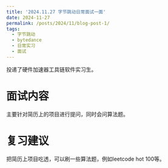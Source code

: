 ```yaml
---
title: '2024.11.27 字节跳动日常面试一面'
date: 2024-11-27
permalink: /posts/2024/11/blog-post-1/
tags:
  - 字节跳动
  - bytedance
  - 日常实习
  - 面试
---
```


投递了硬件加速器工具链软件实习生。

面试内容
======
主要针对简历上的项目进行提问，同时会问算法题。

复习建议
======
把简历上项目吃透，可以刷一些算法题，例如leetcode hot 100等。
